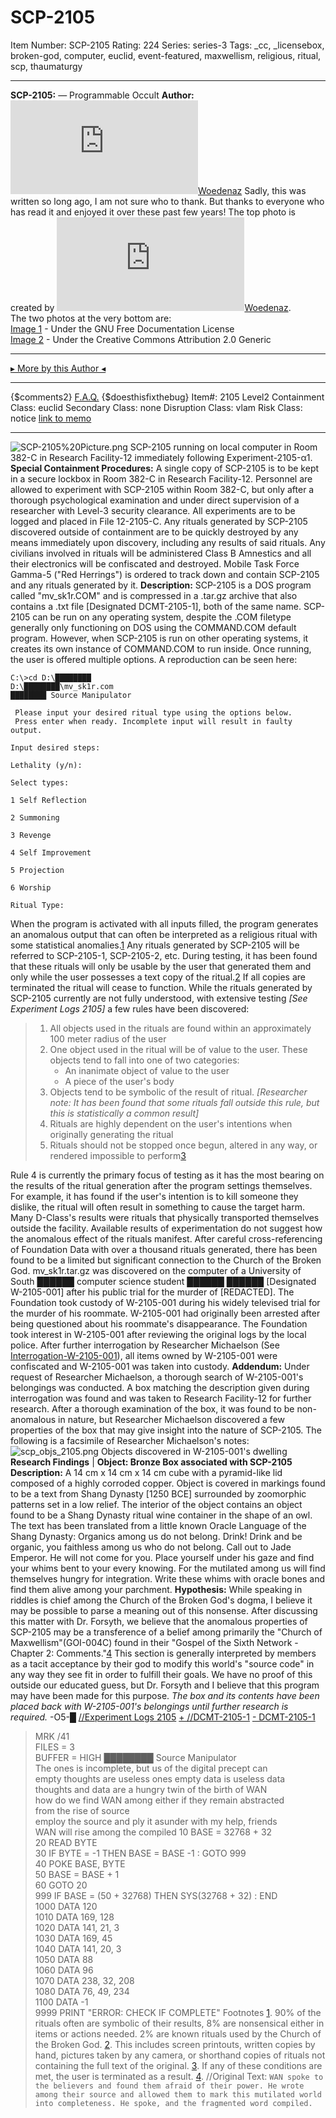 # SCP-2105
Item Number: SCP-2105
Rating: 224
Series: series-3
Tags: _cc, _licensebox, broken-god, computer, euclid, event-featured, maxwellism, religious, ritual, scp, thaumaturgy

---

**SCP-2105:** — Programmable Occult
**Author:** [![Woedenaz](https://www.wikidot.com/avatar.php?userid=1404096&amp;size=small&amp;timestamp=1735052793)](http://www.wikidot.com/user:info/woedenaz)[Woedenaz](http://www.wikidot.com/user:info/woedenaz)
Sadly, this was written so long ago, I am not sure who to thank. But thanks to everyone who has read it and enjoyed it over these past few years!
The top photo is created by [![Woedenaz](https://www.wikidot.com/avatar.php?userid=1404096&amp;size=small&amp;timestamp=1735052793)](http://www.wikidot.com/user:info/woedenaz)[Woedenaz](http://www.wikidot.com/user:info/woedenaz).  
The two photos at the very bottom are:  
[Image 1](https://commons.wikimedia.org/wiki/File:Ritual_wine_container_in_shape_of_owl,_Shang_Dynasty.jpg) \- Under the GNU Free Documentation License  
[Image 2](https://commons.wikimedia.org/wiki/File:Ritual_wine_container_bronze_of_Shang_dynasty.jpg) \- Under the Creative Commons Attribution 2.0 Generic
* * *
[▸ More by this Author ◂](https://scp-wiki.wikidot.com/woedenaz)
* * *
{$comments2}
[F.A.Q.](https://scp-wiki.wikidot.com/component:info-ayers)
{$doesthisfixthebug}
Item#: 2105
Level2
Containment Class:
euclid
Secondary Class:
none
Disruption Class:
vlam
Risk Class:
notice
[link to memo](/classification-committee-memo)  

* * *
![SCP-2105%20Picture.png](https://scp-wiki.wdfiles.com/local--files/scp-2105/SCP-2105%20Picture.png)
SCP-2105 running on local computer in Room 382-C in Research Facility-12 immediately following Experiment-2105-α1.
**Special Containment Procedures:** A single copy of SCP-2105 is to be kept in a secure lockbox in Room 382-C in Research Facility-12. Personnel are allowed to experiment with SCP-2105 within Room 382-C, but only after a thorough psychological examination and under direct supervision of a researcher with Level-3 security clearance. All experiments are to be logged and placed in File 12-2105-C.
Any rituals generated by SCP-2105 discovered outside of containment are to be quickly destroyed by any means immediately upon discovery, including any results of said rituals. Any civilians involved in rituals will be administered Class B Amnestics and all their electronics will be confiscated and destroyed.
Mobile Task Force Gamma-5 ("Red Herrings") is ordered to track down and contain SCP-2105 and any rituals generated by it.
**Description:** SCP-2105 is a DOS program called "mv_sk1r.COM" and is compressed in a .tar.gz archive that also contains a .txt file [Designated DCMT-2105-1], both of the same name.
SCP-2105 can be run on any operating system, despite the .COM filetype generally only functioning on DOS using the COMMAND.COM default program. However, when SCP-2105 is run on other operating systems, it creates its own instance of COMMAND.COM to run inside. Once running, the user is offered multiple options. A reproduction can be seen here:
    
    C:\>cd D:\████████
    D:\████████\mv_sk1r.com
    ████████ Source Manipulator
    
     Please input your desired ritual type using the options below.
     Press enter when ready. Incomplete input will result in faulty output.
    
    Input desired steps: 
    
    Lethality (y/n): 
    
    Select types:
    
    1 Self Reflection
    
    2 Summoning
    
    3 Revenge
    
    4 Self Improvement
    
    5 Projection
    
    6 Worship
    
    Ritual Type:
When the program is activated with all inputs filled, the program generates an anomalous output that can often be interpreted as a religious ritual with some statistical anomalies.[1](javascript:;) Any rituals generated by SCP-2105 will be referred to SCP-2105-1, SCP-2105-2, etc. During testing, it has been found that these rituals will only be usable by the user that generated them and only while the user possesses a text copy of the ritual.[2](javascript:;) If all copies are terminated the ritual will cease to function.
While the rituals generated by SCP-2105 currently are not fully understood, with extensive testing _[See Experiment Logs 2105]_ a few rules have been discovered:
>   1. All objects used in the rituals are found within an approximately 100 meter radius of the user
>   2. One object used in the ritual will be of value to the user. These objects tend to fall into one of two categories: 
>      * An inanimate object of value to the user
>      * A piece of the user's body
>   3. Objects tend to be symbolic of the result of ritual. _[Researcher note: It has been found that some rituals fall outside this rule, but this is statistically a common result]_
>   4. Rituals are highly dependent on the user's intentions when originally generating the ritual
>   5. Rituals should not be stopped once begun, altered in any way, or rendered impossible to perform[3](javascript:;)
> 

Rule 4 is currently the primary focus of testing as it has the most bearing on the results of the ritual generation after the program settings themselves. For example, it has found if the user's intention is to kill someone they dislike, the ritual will often result in something to cause the target harm. Many D-Class's results were rituals that physically transported themselves outside the facility.
Available results of experimentation do not suggest how the anomalous effect of the rituals manifest. After careful cross-referencing of Foundation Data with over a thousand rituals generated, there has been found to be a limited but significant connection to the Church of the Broken God.
mv_sk1r.tar.gz was discovered on the computer of a University of South ██████ computer science student ██████ ██████ [Designated W-2105-001] after his public trial for the murder of [REDACTED]. The Foundation took custody of W-2105-001 during his widely televised trial for the murder of his roommate. W-2105-001 had originally been arrested after being questioned about his roommate's disappearance. The Foundation took interest in W-2105-001 after reviewing the original logs by the local police. After further interrogation by Researcher Michaelson (See [Interrogation-W-2105-001](https://scp-wiki.wikidot.com/interrogation-w-2105-001)), all items owned by W-2105-001 were confiscated and W-2105-001 was taken into custody.
**Addendum:** Under request of Researcher Michaelson, a thorough search of W-2105-001's belongings was conducted. A box matching the description given during interrogation was found and was taken to Research Facility-12 for further research. After a thorough examination of the box, it was found to be non-anomalous in nature, but Researcher Michaelson discovered a few properties of the box that may give insight into the nature of SCP-2105. The following is a facsimile of Researcher Michaelson's notes:
![scp_objs_2105.png](https://scp-wiki.wdfiles.com/local--files/scp-2105/scp_objs_2105.png)
Objects discovered in W-2105-001's dwelling
**Research Findings** | **Object: Bronze Box associated with SCP-2105**
**Description:** A 14 cm x 14 cm x 14 cm cube with a pyramid-like lid composed of a highly corroded copper. Object is covered in markings found to be a text from Shang Dynasty [1250 BCE] surrounded by zoomorphic patterns set in a low relief. The interior of the object contains an object found to be a Shang Dynasty ritual wine container in the shape of an owl.
The text has been translated from a little known Oracle Language of the Shang Dynasty:
Organics among us do not belong. Drink! Drink and be organic, you faithless among us who do not belong. Call out to Jade Emperor. He will not come for you. Place yourself under his gaze and find your whims bent to your every knowing. For the mutilated among us will find themselves hungry for integration. Write these whims with oracle bones and find them alive among your parchment.
**Hypothesis:** While speaking in riddles is chief among the Church of the Broken God's dogma, I believe it may be possible to parse a meaning out of this nonsense. After discussing this matter with Dr. Forsyth, we believe that the anomalous properties of SCP-2105 may be a transference of a belief among primarily the "Church of Maxwellism"(GOI-004C) found in their "Gospel of the Sixth Network - Chapter 2: Comments."[4](javascript:;) This section is generally interpreted by members as a tacit acceptance by their god to modify this world's "source code" in any way they see fit in order to fulfill their goals. We have no proof of this outside our educated guess, but Dr. Forsyth and I believe that this program may have been made for this purpose.
_The box and its contents have been placed back with W-2105-001's belongings until further research is required._ -O5-█
[//Experiment Logs 2105](/experiment-logs-2105)
[\+ //DCMT-2105-1](javascript:;)
[\- DCMT-2105-1](javascript:;)
> MRK /41  
>  FILES = 3  
>  BUFFER = HIGH
> ████████ Source Manipulator  
>  The ones is incomplete, but us of the digital precept can  
>  empty thoughts are useless ones empty data is useless data  
>  thoughts and data are a hungry twin of the birth of WAN  
>  how do we find WAN among either if they remain abstracted  
>  from the rise of source  
>  employ the source and ply it asunder with my help, friends  
>  WAN will rise among the compiled
> 10 BASE = 32768 + 32  
>  20 READ BYTE  
>  30 IF BYTE = -1 THEN BASE = BASE -1 : GOTO 999  
>  40 POKE BASE, BYTE  
>  50 BASE = BASE + 1  
>  60 GOTO 20  
>  999 IF BASE = (50 + 32768) THEN SYS(32768 + 32) : END  
>  1000 DATA 120  
>  1010 DATA 169, 128  
>  1020 DATA 141, 21, 3  
>  1030 DATA 169, 45  
>  1040 DATA 141, 20, 3  
>  1050 DATA 88  
>  1060 DATA 96  
>  1070 DATA 238, 32, 208  
>  1080 DATA 76, 49, 234  
>  1100 DATA -1  
>  9999 PRINT "ERROR: CHECK IF COMPLETE"
Footnotes
[1](javascript:;). 90% of the rituals often are symbolic of their results, 8% are nonsensical either in items or actions needed. 2% are known rituals used by the Church of the Broken God.
[2](javascript:;). This includes screen printouts, written copies by hand, pictures taken by any camera, or shorthand copies of rituals not containing the full text of the original.
[3](javascript:;). If any of these conditions are met, the user is terminated as a result.
[4](javascript:;). //Original Text: `WAN spoke to the believers and found them afraid of their power. He wrote among their source and allowed them to mark this mutilated world into completeness. He spoke, and the fragmented word compiled.`
